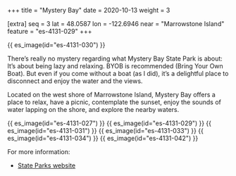 +++
title = "Mystery Bay"
date = 2020-10-13
weight = 3

[extra]
seq = 3
lat = 48.0587
lon = -122.6946
near = "Marrowstone Island"
feature = "es-4131-029"
+++

{{ es_image(id="es-4131-030") }}

There’s really no mystery regarding what Mystery Bay State Park is about: It’s about being lazy and relaxing. BYOB is recommended (Bring Your Own Boat).  But even if you come without a boat (as I did), it’s a delightful place to disconnect and enjoy the water and the views.

Located on the west shore of Marrowstone Island, Mystery Bay offers a place to relax, have a picnic, contemplate the sunset, enjoy the sounds of water lapping on the shore, and explore the nearby waters.

{{ es_image(id="es-4131-027") }}
{{ es_image(id="es-4131-029") }}
{{ es_image(id="es-4131-031") }}
{{ es_image(id="es-4131-033") }}
{{ es_image(id="es-4131-034") }}
{{ es_image(id="es-4131-042") }}

For more information:

* [State Parks website](https://parks.state.wa.us/550/Mystery-Bay)
